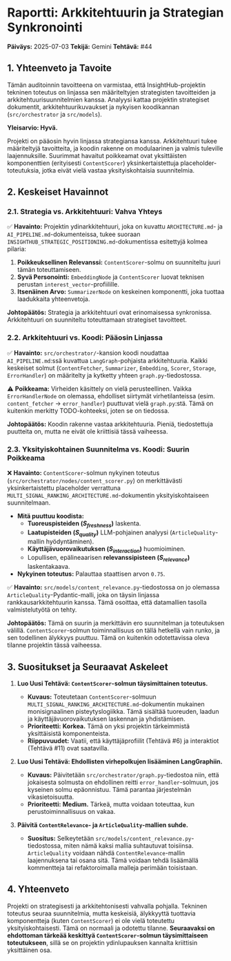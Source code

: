 # Raportti: Arkkitehtuurin ja Strategian Synkronointi

**Päiväys:** 2025-07-03
**Tekijä:** Gemini
**Tehtävä:** #44

## 1. Yhteenveto ja Tavoite

Tämän auditoinnin tavoitteena on varmistaa, että InsightHub-projektin tekninen toteutus on linjassa sen määriteltyjen strategisten tavoitteiden ja arkkitehtuurisuunnitelmien kanssa. Analyysi kattaa projektin strategiset dokumentit, arkkitehtuurikuvaukset ja nykyisen koodikannan (`src/orchestrator` ja `src/models`).

**Yleisarvio: Hyvä.**

Projekti on pääosin hyvin linjassa strategiansa kanssa. Arkkitehtuuri tukee määriteltyjä tavoitteita, ja koodin rakenne on modulaarinen ja valmis tuleville laajennuksille. Suurimmat havaitut poikkeamat ovat yksittäisten komponenttien (erityisesti `ContentScorer`) yksinkertaistettuja placeholder-toteutuksia, jotka eivät vielä vastaa yksityiskohtaisia suunnitelmia.

## 2. Keskeiset Havainnot

### 2.1. Strategia vs. Arkkitehtuuri: Vahva Yhteys

✅ **Havainto:** Projektin ydinarkkitehtuuri, joka on kuvattu `ARCHITECTURE.md`- ja `AI_PIPELINE.md`-dokumenteissa, tukee suoraan `INSIGHTHUB_STRATEGIC_POSITIONING.md`-dokumentissa esitettyjä kolmea pilaria:

1.  **Poikkeuksellinen Relevanssi:** `ContentScorer`-solmu on suunniteltu juuri tämän toteuttamiseen.
2.  **Syvä Personointi:** `EmbeddingNode` ja `ContentScorer` luovat teknisen perustan `interest_vector`-profiilille.
3.  **Itsenäinen Arvo:** `SummarizerNode` on keskeinen komponentti, joka tuottaa laadukkaita yhteenvetoja.

**Johtopäätös:** Strategia ja arkkitehtuuri ovat erinomaisessa synkronissa. Arkkitehtuuri on suunniteltu toteuttamaan strategiset tavoitteet.

### 2.2. Arkkitehtuuri vs. Koodi: Pääosin Linjassa

✅ **Havainto:** `src/orchestrator/`-kansion koodi noudattaa `AI_PIPELINE.md`:ssä kuvattua `LangGraph`-pohjaista arkkitehtuuria. Kaikki keskeiset solmut (`ContentFetcher`, `Summarizer`, `Embedding`, `Scorer`, `Storage`, `ErrorHandler`) on määritelty ja kytketty yhteen `graph.py`-tiedostossa.

⚠️ **Poikkeama:** Virheiden käsittely on vielä perusteellinen. Vaikka `ErrorHandlerNode` on olemassa, ehdolliset siirtymät virhetilanteissa (esim. `content_fetcher` -> `error_handler`) puuttuvat vielä `graph.py`:stä. Tämä on kuitenkin merkitty TODO-kohteeksi, joten se on tiedossa.

**Johtopäätös:** Koodin rakenne vastaa arkkitehtuuria. Pieniä, tiedostettuja puutteita on, mutta ne eivät ole kriittisiä tässä vaiheessa.

### 2.3. Yksityiskohtainen Suunnitelma vs. Koodi: Suurin Poikkeama

❌ **Havainto:** `ContentScorer`-solmun nykyinen toteutus (`src/orchestrator/nodes/content_scorer.py`) on merkittävästi yksinkertaistettu placeholder verrattuna `MULTI_SIGNAL_RANKING_ARCHITECTURE.md`-dokumentin yksityiskohtaiseen suunnitelmaan.

*   **Mitä puuttuu koodista:**
    *   **Tuoreuspisteiden ($S_{freshness}$)** laskenta.
    *   **Laatupisteiden ($S_{quality}$)** LLM-pohjainen analyysi (`ArticleQuality`-mallin hyödyntäminen).
    *   **Käyttäjävuorovaikutuksen ($S_{interaction}$)** huomioiminen.
    *   Lopullisen, epälineaarisen **relevanssipisteen ($S_{relevance}$)** laskentakaava.
*   **Nykyinen toteutus:** Palauttaa staattisen arvon `0.75`.

✅ **Havainto:** `src/models/content_relevance.py`-tiedostossa on jo olemassa `ArticleQuality`-Pydantic-malli, joka on täysin linjassa rankkausarkkitehtuurin kanssa. Tämä osoittaa, että datamallien tasolla valmistelutyötä on tehty.

**Johtopäätös:** Tämä on suurin ja merkittävin ero suunnitelman ja toteutuksen välillä. `ContentScorer`-solmun toiminnallisuus on tällä hetkellä vain runko, ja sen todellinen älykkyys puuttuu. Tämä on kuitenkin odotettavissa oleva tilanne projektin tässä vaiheessa.

## 3. Suositukset ja Seuraavat Askeleet

1.  **Luo Uusi Tehtävä: `ContentScorer`-solmun täysimittainen toteutus.**
    *   **Kuvaus:** Toteutetaan `ContentScorer`-solmuun `MULTI_SIGNAL_RANKING_ARCHITECTURE.md`-dokumentin mukainen monisignaalinen pisteytyslogiikka. Tämä sisältää tuoreuden, laadun ja käyttäjävuorovaikutuksen laskennan ja yhdistämisen.
    *   **Prioriteetti:** **Korkea.** Tämä on yksi projektin tärkeimmistä yksittäisistä komponenteista.
    *   **Riippuvuudet:** Vaatii, että käyttäjäprofiilit (Tehtävä #6) ja interaktiot (Tehtävä #11) ovat saatavilla.

2.  **Luo Uusi Tehtävä: Ehdollisten virhepolkujen lisääminen LangGraphiin.**
    *   **Kuvaus:** Päivitetään `src/orchestrator/graph.py`-tiedostoa niin, että jokaisesta solmusta on ehdollinen reitti `error_handler`-solmuun, jos kyseinen solmu epäonnistuu. Tämä parantaa järjestelmän vikasietoisuutta.
    *   **Prioriteetti:** **Medium.** Tärkeä, mutta voidaan toteuttaa, kun perustoiminnallisuus on vakaa.

3.  **Päivitä `ContentRelevance`- ja `ArticleQuality`-mallien suhde.**
    *   **Suositus:** Selkeytetään `src/models/content_relevance.py`-tiedostossa, miten nämä kaksi mallia suhtautuvat toisiinsa. `ArticleQuality` voidaan nähdä `ContentRelevance`-mallin laajennuksena tai osana sitä. Tämä voidaan tehdä lisäämällä kommentteja tai refaktoroimalla malleja perimään toisistaan.

## 4. Yhteenveto

Projekti on strategisesti ja arkkitehtonisesti vahvalla pohjalla. Tekninen toteutus seuraa suunnitelmia, mutta keskeisiä, älykkyyttä tuottavia komponentteja (kuten `ContentScorer`) ei ole vielä toteutettu yksityiskohtaisesti. Tämä on normaali ja odotettu tilanne. **Seuraavaksi on ehdottoman tärkeää keskittyä `ContentScorer`-solmun täysimittaiseen toteutukseen**, sillä se on projektin ydinlupauksen kannalta kriittisin yksittäinen osa.